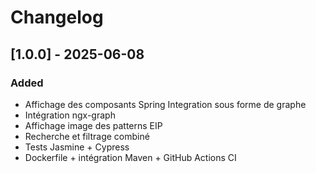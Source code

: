 # Changelog

## [1.0.0] - 2025-06-08
### Added
- Affichage des composants Spring Integration sous forme de graphe
- Intégration ngx-graph
- Affichage image des patterns EIP
- Recherche et filtrage combiné
- Tests Jasmine + Cypress
- Dockerfile + intégration Maven + GitHub Actions CI
